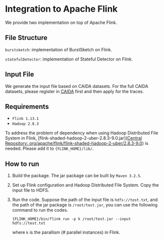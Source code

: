 # Integration to Apache Flink

We provide two implementation on top of Apache Flink.

## File Structure

`burstsketch`: implementation of BurstSketch on Flink.

`statefulDetector`: implementation of  Stateful Detector on Flink.

## Input File

We generate the input file based on CAIDA datasets. For the full CAIDA datasets, please register in [CAIDA](http://www.caida.org/home/) first and then apply for the traces.

## Requirements

* `Flink 1.13.1`
* `Hadoop 2.8.3`

To address the problem of dependency when using Hadoop Distributed File System in Flink, [flink-shaded-hadoop-2-uber-2.8.3-9.0.jar]([Central Repository: org/apache/flink/flink-shaded-hadoop-2-uber/2.8.3-9.0](https://repo.maven.apache.org/maven2/org/apache/flink/flink-shaded-hadoop-2-uber/2.8.3-9.0/)) is needed. Please add it to `{FLINK_HOME}/lib/`.

## How to run

1. Build the package. The jar package can be built by `Maven 3.2.5`.

2. Set up Flink configuration and Hadoop Distributed File System. Copy the input file to HDFS.

3. Run the code. Suppose the path of the input file is `hdfs://test.txt`, and the path of the jar package is `/root/test.jar`, you can use the following command to run the codes.

   ```shell
   {FLINK_HOME}/bin/flink run -p k /root/test.jar --input hdfs://test.txt
   ```

   where `k` is the parallism (# parallel instances) in Flink.